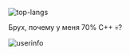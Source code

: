 ![top-langs](https://github-readme-stats.vercel.app/api/top-langs/?username=ke46138&theme=ambient_gradient)

Брух, почему у меня 70% C++ 💀?

![userinfo](https://github-readme-stats.vercel.app/api?username=ke46138&theme=ambient_gradient)
